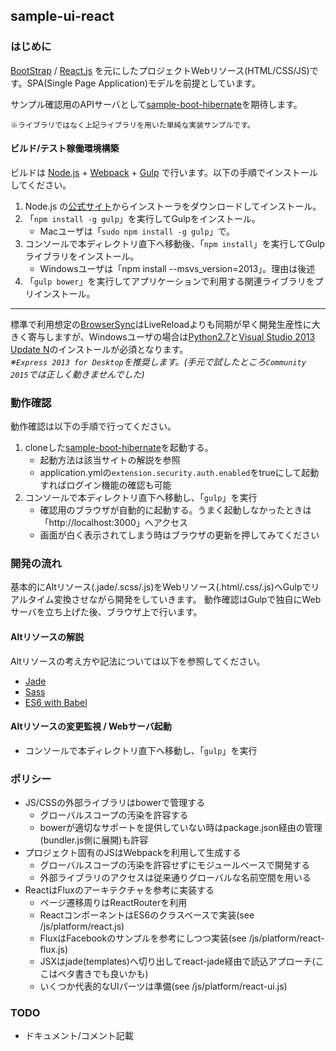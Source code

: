 sample-ui-react
---

### はじめに

[BootStrap](http://getbootstrap.com/) / [React.js](https://facebook.github.io/react/) を元にしたプロジェクトWebリソース(HTML/CSS/JS)です。SPA(Single Page Application)モデルを前提としています。  

サンプル確認用のAPIサーバとして[sample-boot-hibernate](https://github.com/jkazama/sample-boot-hibernate)を期待します。

`※ライブラリではなく上記ライブラリを用いた単純な実装サンプルです。`

#### ビルド/テスト稼働環境構築

ビルドは [Node.js](http://nodejs.jp/) + [Webpack](https://webpack.github.io/) + [Gulp](http://gulpjs.com/) で行います。以下の手順でインストールしてください。

1. Node.js の[公式サイト](http://nodejs.jp/)からインストーラをダウンロードしてインストール。
1. 「`npm install -g gulp`」を実行してGulpをインストール。
    - Macユーザは「`sudo npm install -g gulp`」で。
1. コンソールで本ディレクトリ直下へ移動後、「`npm install`」を実行してGulpライブラリをインストール。
    - Windowsユーザは「npm install --msvs_version=2013」。理由は後述
1. 「`gulp bower`」を実行してアプリケーションで利用する関連ライブラリをプリインストール。

---

標準で利用想定の[BrowserSync](http://www.browsersync.io/)はLiveReloadよりも同期が早く開発生産性に大きく寄与しますが、Windowsユーザの場合は[Python2.7](https://www.python.org/)と[Visual Studio 2013 Update N](https://www.visualstudio.com/downloads/download-visual-studio-vs)のインストールが必須となります。  
*※`Express 2013 for Desktop`を推奨します。(手元で試したところ`Community 2015`では正しく動きませんでした)*

### 動作確認

動作確認は以下の手順で行ってください。

1. cloneした[sample-boot-hibernate](https://github.com/jkazama/sample-boot-hibernate)を起動する。
    - 起動方法は該当サイトの解説を参照
    - application.ymlの`extension.security.auth.enabled`をtrueにして起動すればログイン機能の確認も可能
1. コンソールで本ディレクトリ直下へ移動し、「`gulp`」を実行
    - 確認用のブラウザが自動的に起動する。うまく起動しなかったときは「http://localhost:3000」へアクセス
    - 画面が白く表示されてしまう時はブラウザの更新を押してみてください

### 開発の流れ

基本的にAltリソース(.jade/.scss/.js)をWebリソース(.html/.css/.js)へGulpでリアルタイム変換させながら開発をしていきます。
動作確認はGulpで独自にWebサーバを立ち上げた後、ブラウザ上で行います。  

#### Altリソースの解説

Altリソースの考え方や記法については以下を参照してください。

- [Jade](http://jade-lang.com/)
- [Sass](http://sass-lang.com/)
- [ES6 with Babel](https://babeljs.io/)

#### Altリソースの変更監視 / Webサーバ起動

+ コンソールで本ディレクトリ直下へ移動し、「`gulp`」を実行

### ポリシー

- JS/CSSの外部ライブラリはbowerで管理する
    - グローバルスコープの汚染を許容する
    - bowerが適切なサポートを提供していない時はpackage.json経由の管理(bundler.js側に展開)も許容
- プロジェクト固有のJSはWebpackを利用して生成する
    - グローバルスコープの汚染を許容せずにモジュールベースで開発する
    - 外部ライブラリのアクセスは従来通りグローバルな名前空間を用いる
- ReactはFluxのアーキテクチャを参考に実装する
    - ページ遷移周りはReactRouterを利用
    - ReactコンポーネントはES6のクラスベースで実装(see /js/platform/react.js)
    - FluxはFacebookのサンプルを参考にしつつ実装(see /js/platform/react-flux.js)
    - JSXはjade(templates)へ切り出してreact-jade経由で読込アプローチ(ここはベタ書きでも良いかも)
    - いくつか代表的なUIパーツは準備(see /js/platform/react-ui.js)

### TODO

- ドキュメント/コメント記載
